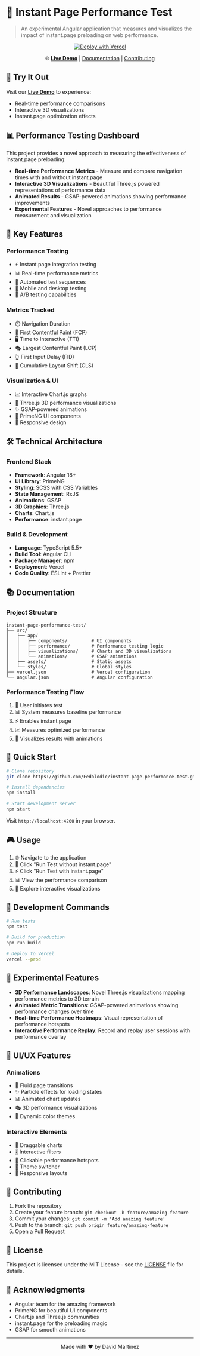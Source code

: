 # 🚀 Instant Page Performance Test

> An experimental Angular application that measures and visualizes the impact of instant.page preloading on web performance.

<div align="center">

[![Deploy with Vercel](https://vercel.com/button)](https://vercel.com/new/clone?repository-url=https%3A%2F%2Fgithub.com%2FFedolodic%2Finstant-page-performance-test)

🌐 **[Live Demo](https://instant-page-performance-test-9uf9sdvvk-davidmtz00s-projects.vercel.app)** | [Documentation](#documentation) | [Contributing](#contributing)

</div>

## 🎯 Try It Out

Visit our **[Live Demo](https://instant-page-performance-test-9uf9sdvvk-davidmtz00s-projects.vercel.app)** to experience:
- Real-time performance comparisons
- Interactive 3D visualizations
- Instant.page optimization effects

## 📊 Performance Testing Dashboard

This project provides a novel approach to measuring the effectiveness of instant.page preloading:

- **Real-time Performance Metrics** - Measure and compare navigation times with and without instant.page
- **Interactive 3D Visualizations** - Beautiful Three.js powered representations of performance data
- **Animated Results** - GSAP-powered animations showing performance improvements
- **Experimental Features** - Novel approaches to performance measurement and visualization

## 🎯 Key Features

### Performance Testing
- ⚡ Instant.page integration testing
- 📊 Real-time performance metrics
- 🔄 Automated test sequences
- 📱 Mobile and desktop testing
- 🧪 A/B testing capabilities

### Metrics Tracked
- ⏱️ Navigation Duration
- 🎨 First Contentful Paint (FCP)
- 🖥️ Time to Interactive (TTI)
- 🎭 Largest Contentful Paint (LCP)
- 👆 First Input Delay (FID)
- 📏 Cumulative Layout Shift (CLS)

### Visualization & UI
- 📈 Interactive Chart.js graphs
- 🌟 Three.js 3D performance visualizations
- ✨ GSAP-powered animations
- 🎨 PrimeNG UI components
- 📱 Responsive design

## 🛠️ Technical Architecture

### Frontend Stack
- **Framework**: Angular 18+
- **UI Library**: PrimeNG
- **Styling**: SCSS with CSS Variables
- **State Management**: RxJS
- **Animations**: GSAP
- **3D Graphics**: Three.js
- **Charts**: Chart.js
- **Performance**: instant.page

### Build & Development
- **Language**: TypeScript 5.5+
- **Build Tool**: Angular CLI
- **Package Manager**: npm
- **Deployment**: Vercel
- **Code Quality**: ESLint + Prettier

## 📚 Documentation

### Project Structure
```
instant-page-performance-test/
├── src/
│   ├── app/
│   │   ├── components/         # UI components
│   │   ├── performance/        # Performance testing logic
│   │   ├── visualizations/     # Charts and 3D visualizations
│   │   └── animations/         # GSAP animations
│   ├── assets/                 # Static assets
│   └── styles/                 # Global styles
├── vercel.json                 # Vercel configuration
└── angular.json                # Angular configuration
```

### Performance Testing Flow
1. 🏁 User initiates test
2. 📊 System measures baseline performance
3. ⚡ Enables instant.page
4. 📈 Measures optimized performance
5. 🎨 Visualizes results with animations

## 🚀 Quick Start

```bash
# Clone repository
git clone https://github.com/Fedolodic/instant-page-performance-test.git

# Install dependencies
npm install

# Start development server
npm start
```

Visit `http://localhost:4200` in your browser.

## 🎮 Usage

1. 🌐 Navigate to the application
2. 🔄 Click "Run Test without instant.page"
3. ⚡ Click "Run Test with instant.page"
4. 📊 View the performance comparison
5. 🎨 Explore interactive visualizations

## 🔧 Development Commands

```bash
# Run tests
npm test

# Build for production
npm run build

# Deploy to Vercel
vercel --prod
```

## 🌟 Experimental Features

- **3D Performance Landscapes**: Novel Three.js visualizations mapping performance metrics to 3D terrain
- **Animated Metric Transitions**: GSAP-powered animations showing performance changes over time
- **Real-time Performance Heatmaps**: Visual representation of performance hotspots
- **Interactive Performance Replay**: Record and replay user sessions with performance overlay

## 🎨 UI/UX Features

### Animations
- 🌊 Fluid page transitions
- ✨ Particle effects for loading states
- 📊 Animated chart updates
- 🎭 3D performance visualizations
- 🌈 Dynamic color themes

### Interactive Elements
- 🔄 Draggable charts
- 🎚️ Interactive filters
- 🎯 Clickable performance hotspots
- 🎨 Theme switcher
- 📱 Responsive layouts

## 🤝 Contributing

1. Fork the repository
2. Create your feature branch: `git checkout -b feature/amazing-feature`
3. Commit your changes: `git commit -m 'Add amazing feature'`
4. Push to the branch: `git push origin feature/amazing-feature`
5. Open a Pull Request

## 📄 License

This project is licensed under the MIT License - see the [LICENSE](LICENSE) file for details.

## 🙏 Acknowledgments

- Angular team for the amazing framework
- PrimeNG for beautiful UI components
- Chart.js and Three.js communities
- instant.page for the preloading magic
- GSAP for smooth animations

---

<div align="center">
Made with ❤️ by David Martinez
</div>
